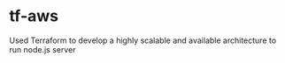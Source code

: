 # tf-aws
Used Terraform to develop a highly scalable and available architecture to run node.js server
